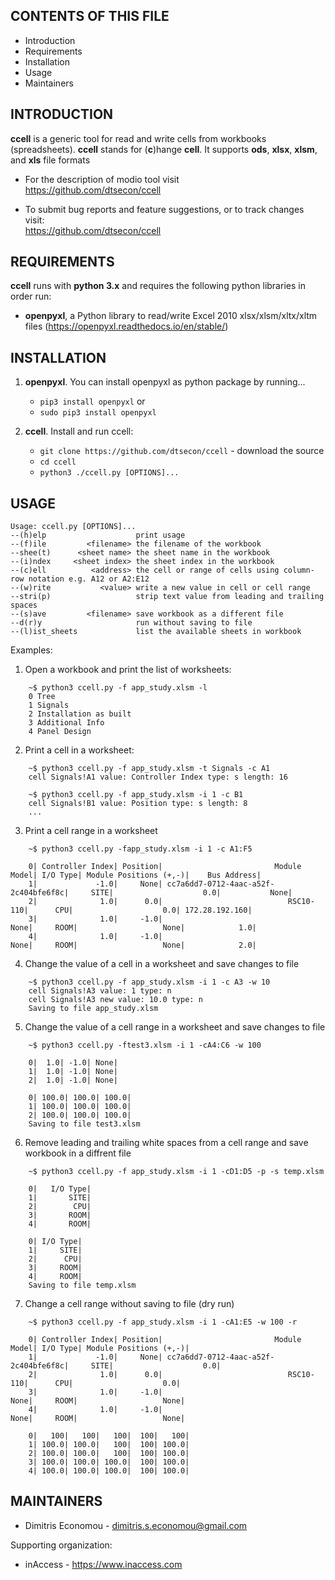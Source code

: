 CONTENTS OF THIS FILE
---------------------

 * Introduction
 * Requirements
 * Installation
 * Usage
 * Maintainers


INTRODUCTION
------------

**ccell** is a generic tool for read and write cells from workbooks (spreadsheets). **ccell** stands for (**c**)hange **cell**. It supports **ods**, **xlsx**, **xlsm**, and **xls** file formats  
 
 * For the description of modio tool visit   
   https://github.com/dtsecon/ccell

 * To submit bug reports and feature suggestions, or to track changes visit:   
   https://github.com/dtsecon/ccell


REQUIREMENTS
------------
**ccell** runs with **python 3.x** and requires the following python libraries in order run:  

 * **openpyxl**, a Python library to read/write Excel 2010 xlsx/xlsm/xltx/xltm files
   (https://openpyxl.readthedocs.io/en/stable/)


INSTALLATION
------------

 1. **openpyxl**. You can install openpyxl as python package by running...

    * `pip3 install openpyxl` or   
    * `sudo pip3 install openpyxl`  

 2. **ccell**. Install and run ccell:
    * `git clone https://github.com/dtsecon/ccell` - download the source
    * `cd ccell`
	* `python3 ./ccell.py [OPTIONS]...`
    

USAGE
-----
```
Usage: ccell.py [OPTIONS]...
--(h)elp                    print usage
--(f)ile         <filename> the filename of the workbook
--shee(t)      <sheet name> the sheet name in the workbook
--(i)ndex     <sheet index> the sheet index in the workbook
--(c)ell          <address> the cell or range of cells using column-row notation e.g. A12 or A2:E12
--(w)rite           <value> write a new value in cell or cell range
--stri(p)                   strip text value from leading and trailing spaces
--(s)ave         <filename> save workbook as a different file
--d(r)y                     run without saving to file
--(l)ist_sheets             list the available sheets in workbook
```

Examples:

1. Open a workbook and print the list of worksheets:
```
	~$ python3 ccell.py -f app_study.xlsm -l
    0 Tree
	1 Signals
	2 Installation as built
	3 Additional Info
	4 Panel Design
```
2. Print a cell in a worksheet:
```
	~$ python3 ccell.py -f app_study.xlsm -t Signals -c A1
	cell Signals!A1 value: Controller Index type: s length: 16

	~$ python3 ccell.py -f app_study.xlsm -i 1 -c B1
	cell Signals!B1 value: Position type: s length: 8
	...
```
3. Print a cell range in a worksheet    
```
	~$ python3 ccell.py -fapp_study.xlsm -i 1 -c A1:F5

	0| Controller Index| Position|                         Module Model| I/O Type| Module Positions (+,-)|    Bus Αddress| 
  	1|             -1.0|     None| cc7a6dd7-0712-4aac-a52f-2c404bfe6f8c|     SITE|                    0.0|           None| 
  	2|              1.0|      0.0|                            RSC10-110|      CPU|                    0.0| 172.28.192.160| 
  	3|              1.0|     -1.0|                                 None|     ROOM|                   None|            1.0| 
  	4|              1.0|     -1.0|                                 None|     ROOM|                   None|            2.0|
```
4. Change the value of a cell in a worksheet and save changes to file 
```
	~$ python3 ccell.py -f app_study.xlsm -i 1 -c A3 -w 10
	cell Signals!A3 value: 1 type: n
	cell Signals!A3 new value: 10.0 type: n
	Saving to file app_study.xlsm
```
5. Change the value of a cell range in a worksheet and save changes to file
```
	~$ python3 ccell.py -ftest3.xlsm -i 1 -cA4:C6 -w 100

  	0|  1.0| -1.0| None| 
  	1|  1.0| -1.0| None| 
  	2|  1.0| -1.0| None| 

  	0| 100.0| 100.0| 100.0| 
  	1| 100.0| 100.0| 100.0| 
  	2| 100.0| 100.0| 100.0| 
	Saving to file test3.xlsm
```
6. Remove leading and trailing white spaces from a cell range and save workbook in a diffrent file   
```
	~$ python3 ccell.py -f app_study.xlsm -i 1 -cD1:D5 -p -s temp.xlsm

  	0|   I/O Type| 
  	1|       SITE| 
  	2|        CPU| 
  	3|       ROOM| 
  	4|       ROOM| 

  	0| I/O Type| 
  	1|     SITE| 
  	2|      CPU| 
  	3|     ROOM| 
  	4|     ROOM| 
	Saving to file temp.xlsm
```
7. Change a cell range without saving to file (dry run) 
```
	~$ python3 ccell.py -f app_study.xlsm -i 1 -cA1:E5 -w 100 -r

  	0| Controller Index| Position|                         Module Model| I/O Type| Module Positions (+,-)| 
  	1|             -1.0|     None| cc7a6dd7-0712-4aac-a52f-2c404bfe6f8c|     SITE|                    0.0| 
  	2|              1.0|      0.0|                            RSC10-110|      CPU|                    0.0| 
  	3|              1.0|     -1.0|                                 None|     ROOM|                   None| 
  	4|              1.0|     -1.0|                                 None|     ROOM|                   None| 

  	0|   100|   100|   100|  100|   100| 
  	1| 100.0| 100.0|   100|  100| 100.0| 
  	2| 100.0| 100.0|   100|  100| 100.0| 
  	3| 100.0| 100.0| 100.0|  100| 100.0| 
  	4| 100.0| 100.0| 100.0|  100| 100.0| 
```

MAINTAINERS
-----------

 * Dimitris Economou - dimitris.s.economou@gmail.com

Supporting organization:

 * inAccess - https://www.inaccess.com
